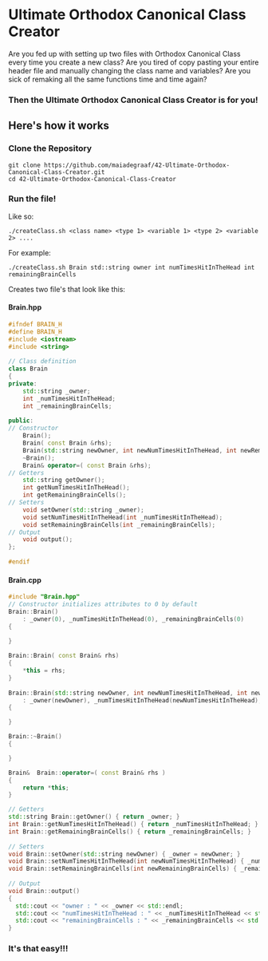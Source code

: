 # Ultimate Orthodox Canonical Class Creator

Are you fed up with setting up two files with Orthodox Canonical Class every time you create a new class? Are you tired of copy pasting your entire header file and manually changing the class name and variables?  Are you sick of remaking all the same functions time and time again? 

### Then the Ultimate Orthodox Canonical Class Creator is for you!

## Here's how it works

### Clone the Repository
```
git clone https://github.com/maiadegraaf/42-Ultimate-Orthodox-Canonical-Class-Creator.git
cd 42-Ultimate-Orthodox-Canonical-Class-Creator
```

### Run the file!
Like so:
```
./createClass.sh <class name> <type 1> <variable 1> <type 2> <variable 2> ....
```

For example:
```
./createClass.sh Brain std::string owner int numTimesHitInTheHead int remainingBrainCells 
```

Creates two file's that look like this:
#### Brain.hpp
```C++
#ifndef BRAIN_H
#define BRAIN_H
#include <iostream>
#include <string>
 
// Class definition 
class Brain
{
private: 
	std::string _owner;
	int _numTimesHitInTheHead;
	int _remainingBrainCells;
 
public: 
// Constructor 
	Brain(); 
	Brain( const Brain &rhs); 
	Brain(std::string newOwner, int newNumTimesHitInTheHead, int newRemainingBrainCells);
	~Brain(); 
	Brain& operator=( const Brain &rhs); 
// Getters 
	std::string getOwner(); 
	int getNumTimesHitInTheHead(); 
	int getRemainingBrainCells(); 
// Setters 
	void setOwner(std::string _owner); 
	void setNumTimesHitInTheHead(int _numTimesHitInTheHead); 
	void setRemainingBrainCells(int _remainingBrainCells); 
// Output 
	void output(); 
}; 
 
#endif
```
#### Brain.cpp
```c++
#include "Brain.hpp"
// Constructor initializes attributes to 0 by default 
Brain::Brain()
	: _owner(0), _numTimesHitInTheHead(0), _remainingBrainCells(0)
{

}
 
Brain::Brain( const Brain& rhs)
{
	*this = rhs;
}
 
Brain::Brain(std::string newOwner, int newNumTimesHitInTheHead, int newRemainingBrainCells) 
	: _owner(newOwner), _numTimesHitInTheHead(newNumTimesHitInTheHead), _remainingBrainCells(newRemainingBrainCells)
{

}

Brain::~Brain()
{

}

Brain&	Brain::operator=( const Brain& rhs )
{
	return *this;
}

// Getters 
std::string Brain::getOwner() { return _owner; }
int Brain::getNumTimesHitInTheHead() { return _numTimesHitInTheHead; }
int Brain::getRemainingBrainCells() { return _remainingBrainCells; }
 
// Setters 
void Brain::setOwner(std::string newOwner) { _owner = newOwner; }
void Brain::setNumTimesHitInTheHead(int newNumTimesHitInTheHead) { _numTimesHitInTheHead = newNumTimesHitInTheHead; }
void Brain::setRemainingBrainCells(int newRemainingBrainCells) { _remainingBrainCells = newRemainingBrainCells; }
 
// Output
void Brain::output()
{
  std::cout << "owner : " << _owner << std::endl; 
  std::cout << "numTimesHitInTheHead : " << _numTimesHitInTheHead << std::endl; 
  std::cout << "remainingBrainCells : " << _remainingBrainCells << std::endl; 
}
```

### It's that easy!!!